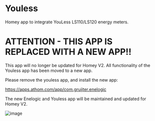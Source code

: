 # Youless #

Homey app to integrate YouLess LS110/LS120 energy meters.

# ATTENTION - THIS APP IS REPLACED WITH A NEW APP!! #

This app will no longer be updated for Homey V2. All functionality of the Youless app has been moved to a new app.

Please remove the youless app, and install the new app:

https://apps.athom.com/app/com.gruijter.enelogic

The new Enelogic and Youless app will be maintained and updated for Homey V2.

![image][enelogic-app-image]

[enelogic-app-image]: https://community.athom.com/uploads/athom/original/2X/3/3f3354ce6e814c5477f917bd6c57b3821d8d18f9.png
